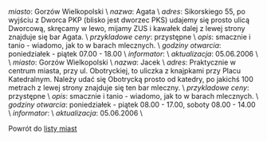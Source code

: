 *miasto*: Gorzów Wielkopolski   \\
*nazwa*: Agata   \\
*adres*: Sikorskiego 55, po wyjściu z Dworca PKP (blisko jest dworzec PKS) udajemy się prosto ulicą Dworcową, skręcamy w lewo, mijamy ZUS i kawałek dalej z lewej strony znajduje się bar Agata.   \\
*przykladowe ceny*: przystępne   \\
*opis*: smacznie i tanio - wiadomo, jak to w barach mlecznych.   \\
*godziny otwarcia*: poniedziałek - piątek 07.00 - 18.00   \\
*informator*:   \\
*aktualizacja*: 05.06.2006   \\
\\
*miasto*: Gorzów Wielkopolski   \\
*nazwa*: Jacek   \\
*adres*: Praktycznie w centrum miasta, przy ul. Obotryckiej, to uliczka z knajpkami przy Placu Katedralnym. Należy udać się Obotrycką prosto od katedry, po jakichś 100 metrach z lewej strony znajduje się ten bar mleczny.   \\
*przykladowe ceny*: przystępne   \\
*opis*: smacznie i tanio - wiadomo, jak to w barach mlecznych.   \\
*godziny otwarcia*: poniedziałek - piątek 08.00 - 17.00, soboty 08.00 - 14.00   \\
*informator*:   \\
*aktualizacja*: 05.06.2006   \\


Powrót do [listy miast](/bary_mleczne)
